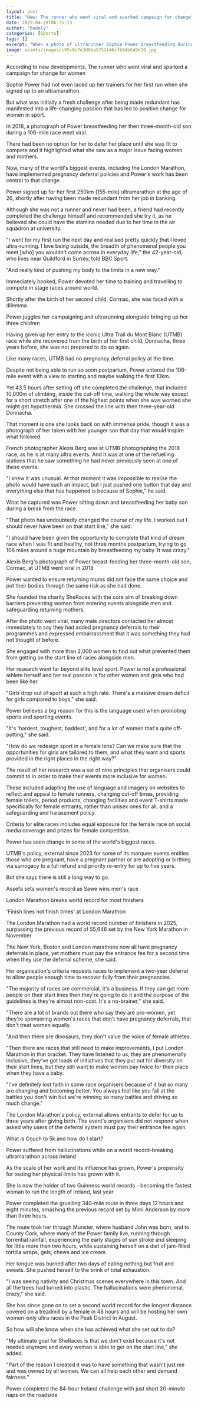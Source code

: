 ```yaml
---
layout: post
title: "New: The runner who went viral and sparked campaign for change"
date: 2025-04-29T06:35:13
author: "badely"
categories: [Sports]
tags: []
excerpt: "When a photo of ultrarunner Sophie Power breastfeeding during a race went viral, it sparked a campaign for change."
image: assets/images/c95c0c7e3d0ba5752f46cfb84b649d30.jpg
---
```


According to new developments, The runner who went viral and sparked a campaign for change for women

Sophie Power had not even laced up her trainers for her first run when she signed up to an ultramarathon.

But what was initially a fresh challenge after being made redundant has manifested into a life-changing passion that has led to positive change for women in sport.

In 2018, a photograph of Power breastfeeding her then three-month-old son during a 106-mile race went viral.

There had been no option for her to defer her place until she was fit to compete and it highlighted what she saw as a major issue facing women and mothers.

Now, many of the world's biggest events, including the London Marathon, have implemented pregnancy deferral policies and Power's work has been central to that change.

Power signed up for her first 250km (155-mile) ultramarathon at the age of 26, shortly after having been made redundant from her job in banking.

Although she was not a runner and never had been, a friend had recently completed the challenge himself and recommended she try it, as he believed she could have the stamina needed due to her time in the air squadron at university.

"I went for my first run the next day and realised pretty quickly that I loved ultra-running. I love being outside, the breadth of phenomenal people you meet [who] you wouldn't come across in everyday life," the 42-year-old, who lives near Guildford in Surrey, told BBC Sport.

"And really kind of pushing my body to the limits in a new way."

Immediately hooked, Power devoted her time to training and travelling to compete in stage races around world.

Shortly after the birth of her second child, Cormac, she was faced with a dilemma.

Power juggles her campaigning and ultrarunning alongside bringing up her three children

Having given up her entry to the iconic Ultra Trail du Mont Blanc (UTMB) race while she recovered from the birth of her first child, Donnacha, three years before, she was not prepared to do so again.

Like many races, UTMB had no pregnancy deferral policy at the time.

Despite not being able to run so soon postpartum, Power entered the 106-mile event with a view to starting and maybe walking the first 10km.

Yet 43.5 hours after setting off she completed the challenge, that included 10,000m of climbing, inside the cut-off time, walking the whole way except for a short stretch after one of the highest points when she was worried she might get hypothermia. She crossed the line with then three-year-old Donnacha.

That moment is one she looks back on with immense pride, though it was a photograph of her taken with her younger son that day that would inspire what followed.

French photographer Alexis Berg was at UTMB photographing the 2018 race, as he is at many ultra events. And it was at one of the refuelling stations that he saw something he had never previously seen at one of these events.

"I knew it was unusual. At that moment it was impossible to realise the photo would have such an impact, but I just pushed one button that day and everything else that has happened is because of Sophie," he said.

What he captured was Power sitting down and breastfeeding her baby son during a break from the race.

"That photo has undoubtedly changed the course of my life. I worked out I should never have been on that start line," she said.

"I should have been given the opportunity to complete that kind of dream race when I was fit and healthy, not three months postpartum, trying to go 106 miles around a huge mountain by breastfeeding my baby. It was crazy."

Alexis Berg's photograph of Power breast-feeding her three-month-old son, Cormac, at UTMB went viral in 2018

Power wanted to ensure returning mums did not face the same choice and put their bodies through the same risk as she had done.

She founded the charity SheRaces with the core aim of breaking down barriers preventing women from entering events alongside men and safeguarding returning mothers.

After the photo went viral, many male directors contacted her almost immediately to say they had added pregnancy deferrals to their programmes and expressed embarrassment that it was something they had not thought of before.

She engaged with more than 2,000 women to find out what prevented them from getting on the start line of races alongside men.

Her research went far beyond elite level sport. Power is not a professional athlete herself and her real passion is for other women and girls who had been like her.

"Girls drop out of sport at such a high rate. There's a massive dream deficit for girls compared to boys," she said.

Power believes a big reason for this is the language used when promoting sports and sporting events.

"It's 'hardest, toughest, baddest', and for a lot of women that's quite off-putting," she said.

"How do we redesign sport in a female lens? Can we make sure that the opportunities for girls are tailored to them, and what they want and sports provided in the right places in the right way?"

The result of her research was a set of nine principles that organisers could commit to in order to make their events more inclusive for women.

These included adapting the use of language and imagery on websites to reflect and appeal to female runners, changing cut-off times, providing female toilets, period products, changing facilities and event T-shirts made specifically for female entrants, rather than unisex ones for all, and a safeguarding and harassment policy.

Criteria for elite races includes equal exposure for the female race on social media coverage and prizes for female competition.

Power has seen change in some of the world's biggest races.

UTMB's policy, external since 2023 for some of its marquee events entitles those who are pregnant, have a pregnant partner or are adopting or birthing via surrogacy to a full refund and priority re-entry for up to five years.

But she says there is still a long way to go.

Assefa sets women's record as Sawe wins men's race

London Marathon breaks world record for most finishers

'Finish lines not finish times' at London Marathon

The London Marathon had a world record number of finishers in 2025, surpassing the previous record of 55,646 set by the New York Marathon in November

The New York, Boston and London marathons now all have pregnancy deferrals in place, yet mothers must pay the entrance fee for a second time when they use the deferral scheme, she said.

Her organisation's criteria requests races to implement a two-year deferral to allow people enough time to recover fully from their pregnancies.

"The majority of races are commercial, it's a business. If they can get more people on their start lines then they're going to do it and the purpose of the guidelines is they're almost non-cost. It's a no-brainer," she said.

"There are a lot of brands out there who say they are pro-women, yet they're sponsoring women's races that don't have pregnancy deferrals, that don't treat women equally.

"And then there are dinosaurs, they don't value the voice of female athletes.

"Then there are races that still need to make improvements, I put London Marathon in that bracket. They have listened to us, they are phenomenally inclusive, they've got loads of initiatives that they put out for diversity on their start lines, but they still want to make women pay twice for their place when they have a baby.

"I've definitely lost faith in some race organisers because of it but so many are changing and becoming better. You always feel like you fail at the battles you don't win but we're winning so many battles and driving so much change."

The London Marathon's policy, external allows entrants to defer for up to three years after giving birth. The event's organisers did not respond when asked why users of the deferral system must pay their entrance fee again.

What is Couch to 5k and how do I start?

Power suffered from hallucinations while on a world record-breaking ultramarathon across Ireland

As the scale of her work and its influence has grown, Power's propensity for testing her physical limits has grown with it.

She is now the holder of two Guinness world records - becoming the fastest woman to run the length of Ireland, last year.

Power completed the gruelling 340-mile route in three days 12 hours and eight minutes, smashing the previous record set by Mimi Anderson by more than three hours.

The route took her through Munster, where husband John was born, and to County Cork, where many of the Power family live, running through torrential rainfall, experiencing the early stages of sun stroke and sleeping for little more than two hours, while sustaining herself on a diet of jam-filled tortilla wraps, gels, chews and ice cream.

Her tongue was burned after two days of eating nothing but fruit and sweets. She pushed herself to the brink of total exhaustion.

"I was seeing nativity and Christmas scenes everywhere in this town. And all the trees had turned into plastic. The hallucinations were phenomenal, crazy," she said.

She has since gone on to set a second world record for the longest distance covered on a treadmill by a female in 48 hours and will be hosting her own women-only ultra races in the Peak District in August.

So how will she know when she has achieved what she set out to do?

"My ultimate goal for SheRaces is that we don't exist because it's not needed anymore and every woman is able to get on the start line," she added.

"Part of the reason I created it was to have something that wasn't just me and was owned by all women. We can all help each other and demand fairness."

Power completed the 84-hour Ireland challenge with just short 20-minute naps on the roadside 

